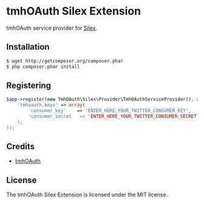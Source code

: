 # tmhOAuth Silex Extension

tmhOAuth service provider for [Silex][1].

## Installation

```bash
$ wget http://getcomposer.org/composer.phar
$ php composer.phar install
```

## Registering

```php
$app->register(new TmhOAuth\Silex\Provider\TmhOAuthServiceProvider(), array(
    'tmhoauth.keys' => array(
    	'consumer_key'    => 'ENTER_HERE_YOUR_TWITTER_CONSUMER_KEY',
    	'consumer_secret   => 'ENTER_HERE_YOUR_TWITTER_CONSUMER_SECRET',
    ),
));
```

## Credits

* [tmhOAuth][2]

## License

The tmhOAuth Silex Extension is licensed under the MIT license.

[1]: http://silex-project.org
[2]: https://github.com/themattharris/tmhOAuth
